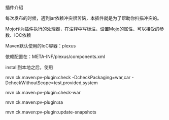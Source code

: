 插件介绍

每次发布的时候，遇到jar依赖冲突很苦恼，本插件就是为了帮助你扫描冲突的。

Mojo作为插件执行的处理器，在注释中写标注，设置Mojo的属性、可以接受的参数、IOC依赖

Maven默认使用的IoC容器：plexus

依赖配置在：META-INF/plexus/components.xml

install到本地之后，使用  

mvn ck.maven:pv-plugin:check -DcheckPackaging=war,car -DcheckWithoutScope=test,provided,system

mvn ck.maven:pv-plugin:check-war

mvn ck.maven:pv-plugin:sa

mvn ck.maven:pv-plugin:update-snapshots


